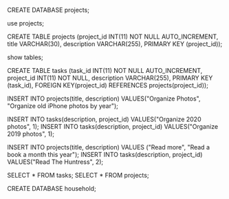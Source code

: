 CREATE DATABASE projects;

use projects;

CREATE TABLE projects (project_id INT(11) NOT NULL AUTO_INCREMENT, title VARCHAR(30), description VARCHAR(255), PRIMARY KEY (project_id));

show tables;

CREATE TABLE tasks (task_id INT(11) NOT NULL AUTO_INCREMENT, project_id INT(11) NOT NULL, description VARCHAR(255), PRIMARY KEY (task_id), FOREIGN KEY(project_id) REFERENCES projects(project_id));

INSERT INTO projects(title, description) VALUES("Organize Photos", "Organize old iPhone photos by year");

INSERT INTO tasks(description, project_id) VALUES("Organize 2020 photos", 1);
INSERT INTO tasks(description, project_id) VALUES("Organize 2019 photos", 1);

INSERT INTO projects(title, description) VALUES ("Read more", "Read a book a month this year");
INSERT INTO tasks(description, project_id) VALUES("Read The Huntress", 2);

SELECT * FROM tasks;
SELECT * FROM projects;

CREATE DATABASE household;